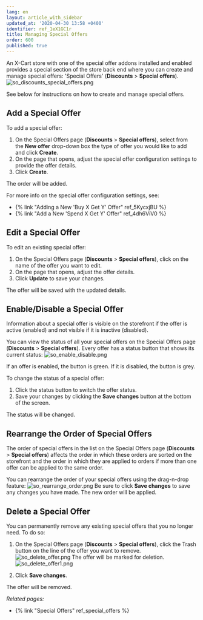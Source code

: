 ```yaml
---
lang: en
layout: article_with_sidebar
updated_at: '2020-04-30 13:58 +0400'
identifier: ref_1eX1GC1r
title: Managing Special Offers
order: 600
published: true
---
```

An X-Cart store with one of the special offer addons installed and enabled provides a special section of the store back end where you can create and manage special offers: 'Special Offers' (**Discounts** > **Special offers**).
  ![so_discounts_special_offers.png]({{site.baseurl}}/attachments/ref_buy_x_get_y/so_discounts_special_offers.png)

See below for instructions on how to create and manage special offers.

## Add a Special Offer

To add a special offer:

1. On the Special Offers page (**Discounts** > **Special offers**), select from the **New offer** drop-down box the type of offer you would like to add and click **Create**.
2. On the page that opens, adjust the special offer configuration settings to provide the offer details.
3. Click **Create**.

The order will be added.

For more info on the special offer configuration settings, see:
* {% link "Adding a New 'Buy X Get Y' Offer" ref_5KycxjBU %}
* {% link "Add a New 'Spend X Get Y' Offer" ref_4dh6ViV0 %}

## Edit a Special Offer

To edit an existing special offer:
1. On the Special Offers page (**Discounts** > **Special offers**), click on the name of the offer you want to edit. 
2. On the page that opens, adjust the offer details.
3. Click **Update** to save your changes.

The offer will be saved with the updated details. 

## Enable/Disable a Special Offer
Information about a special offer is visible on the storefront if the offer is active (enabled) and not visible if it is inactive (disabled). 

You can view the status of all your special offers on the Special Offers page (**Discounts** > **Special offers**). Every offer has a status button that shows its current status:
  ![so_enable_disable.png]({{site.baseurl}}/attachments/ref_1eX1GC1r/so_enable_disable.png)

If an offer is enabled, the button is green. If it is disabled, the button is grey. 

To change the status of a special offer:

1. Click the status button to switch the offer status.
2. Save your changes by clicking the **Save changes** button at the bottom of the screen.

The status will be changed.

## Rearrange the Order of Special Offers
The order of special offers in the list on the Special Offers page (**Discounts** > **Special offers**) affects the order in which these orders are sorted on the storefront and the order in which they are applied to orders if more than one offer can be applied to the same order.

You can rearrange the order of your special offers using the drag-n-drop feature:
  ![so_rearrange_order.png]({{site.baseurl}}/attachments/ref_1eX1GC1r/so_rearrange_order.png)
Be sure to click **Save changes** to save any changes you have made. The new order will be applied.

## Delete a Special Offer
You can permanently remove any existing special offers that you no longer need. To do so:

1. On the Special Offers page (**Discounts** > **Special offers**), click the Trash button on the line of the offer you want to remove. 
  ![so_delete_offer.png]({{site.baseurl}}/attachments/ref_1eX1GC1r/so_delete_offer.png)
  The offer will be marked for deletion.
  ![so_delete_offer1.png]({{site.baseurl}}/attachments/ref_1eX1GC1r/so_delete_offer1.png)

2. Click **Save changes**.

The offer will be removed.


_Related pages:_
   
   * {% link "Special Offers" ref_special_offers %}
